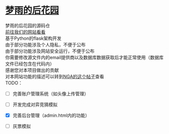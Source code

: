 # [梦雨的后花园](https://github.com/Dream-Rainy/Dream-rain-s-back-garden)
梦雨的后花园的源码仓  
[前往我们的网站看看](https://www.ckmnq.cn)  
基于Python的flask架构开发  
由于部分功能涉及个人隐私，不便于公布  
由于部分功能涉及网站安全运行，不便于公布  
你需要修改源文件内的email提供商以及数据库数据获取后才能正常使用（数据库文件已经包含在代码内）  
感谢您对本项目做出的贡献  
对本网站功能的描述可以转到[NGA的这个帖子](https://bbs.nga.cn/read.php?tid=30542518&_ff=538)查看  
TODO：
 - [ ] 完善账户管理系统（如头像上传管理）  
 - [ ] 开发完成对弈竞猜模拟   
 - [x] 完善后台管理（admin.html内的功能）    
 - [ ] 灰票模拟


